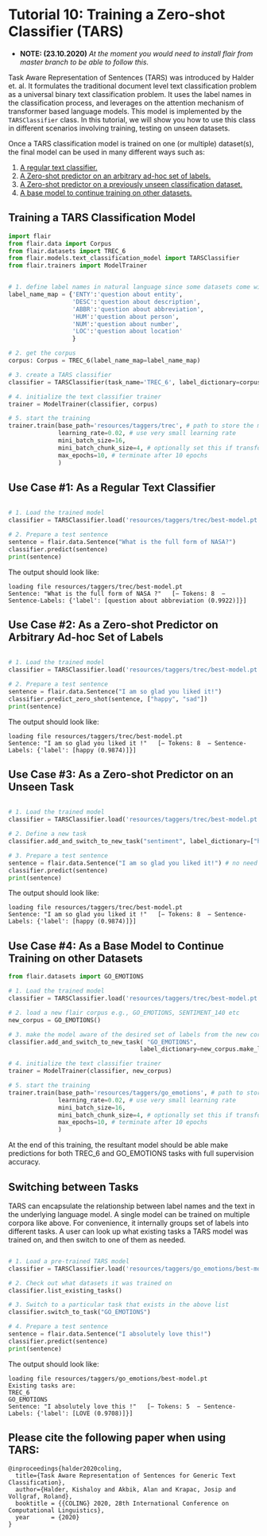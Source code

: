 # Tutorial 10: Training a Zero-shot Classifier (TARS)

* __NOTE: (23.10.2020)__ *At the moment you would need to install flair from master branch to be able to follow this.*

Task Aware Representation of Sentences (TARS) was introduced by Halder et. al. It formulates the
traditional document level text classification problem as a universal binary text classification
problem. It uses the label names in the classification process, and leverages on the attention mechanism
of transformer based language models. This model is implemented by the `TARSClassifier` class. In this
tutorial, we will show you how to use this class in different scenarios involving training, testing on
unseen datasets.

Once a TARS classification model is trained on one (or multiple) dataset(s), the final 
model can be used in many different ways such as:
 1. [A regular text classifier.](#use-case-1-as-a-regular-text-classifier)
 2. [A Zero-shot predictor on an arbitrary ad-hoc set of labels.](#use-case-2-as-a-zero-shot-predictor-on-arbitrary-ad-hoc-set-of-labels)
 3. [A Zero-shot predictor on a previously unseen classification dataset.](#use-case-3-as-a-zero-shot-predictor-on-an-unseen-task)
 4. [A base model to continue training on other datasets.](#use-case-4-as-a-base-model-to-continue-training-on-other-datasets)

## Training a TARS Classification Model
```python
import flair
from flair.data import Corpus
from flair.datasets import TREC_6
from flair.models.text_classification_model import TARSClassifier
from flair.trainers import ModelTrainer


# 1. define label names in natural language since some datasets come with cryptic set of labels
label_name_map = {'ENTY':'question about entity',
                  'DESC':'question about description',
                  'ABBR':'question about abbreviation',
                  'HUM':'question about person',
                  'NUM':'question about number',
                  'LOC':'question about location'
                  }

# 2. get the corpus                  
corpus: Corpus = TREC_6(label_name_map=label_name_map)

# 3. create a TARS classifier
classifier = TARSClassifier(task_name='TREC_6', label_dictionary=corpus.make_label_dictionary())

# 4. initialize the text classifier trainer
trainer = ModelTrainer(classifier, corpus)

# 5. start the training
trainer.train(base_path='resources/taggers/trec', # path to store the model artifacts
              learning_rate=0.02, # use very small learning rate
              mini_batch_size=16,
              mini_batch_chunk_size=4, # optionally set this if transformer is too much for your machine
              max_epochs=10, # terminate after 10 epochs
              )


```

## Use Case #1: As a Regular Text Classifier
```python

# 1. Load the trained model
classifier = TARSClassifier.load('resources/taggers/trec/best-model.pt')

# 2. Prepare a test sentence
sentence = flair.data.Sentence("What is the full form of NASA?")
classifier.predict(sentence)
print(sentence)

```
The output should look like:
```
loading file resources/taggers/trec/best-model.pt
Sentence: "What is the full form of NASA ?"   [− Tokens: 8  − Sentence-Labels: {'label': [question about abbreviation (0.9922)]}]
```

## Use Case #2: As a Zero-shot Predictor on Arbitrary Ad-hoc Set of Labels
```python

# 1. Load the trained model
classifier = TARSClassifier.load('resources/taggers/trec/best-model.pt')

# 2. Prepare a test sentence
sentence = flair.data.Sentence("I am so glad you liked it!")
classifier.predict_zero_shot(sentence, ["happy", "sad"])
print(sentence)

```
The output should look like:
```
loading file resources/taggers/trec/best-model.pt
Sentence: "I am so glad you liked it !"   [− Tokens: 8  − Sentence-Labels: {'label': [happy (0.9874)]}]
```


## Use Case #3: As a Zero-shot Predictor on an Unseen Task
```python

# 1. Load the trained model
classifier = TARSClassifier.load('resources/taggers/trec/best-model.pt')

# 2. Define a new task
classifier.add_and_switch_to_new_task("sentiment", label_dictionary=["happy", "sad"])

# 3. Prepare a test sentence
sentence = flair.data.Sentence("I am so glad you liked it!") # no need to provide the labels in this way
classifier.predict(sentence)
print(sentence)

```
The output should look like:
```
loading file resources/taggers/trec/best-model.pt
Sentence: "I am so glad you liked it !"   [− Tokens: 8  − Sentence-Labels: {'label': [happy (0.9874)]}]
```

## Use Case #4: As a Base Model to Continue Training on other Datasets
```python
from flair.datasets import GO_EMOTIONS

# 1. Load the trained model
classifier = TARSClassifier.load('resources/taggers/trec/best-model.pt')

# 2. load a new flair corpus e.g., GO_EMOTIONS, SENTIMENT_140 etc
new_corpus = GO_EMOTIONS()

# 3. make the model aware of the desired set of labels from the new corpus
classifier.add_and_switch_to_new_task( "GO_EMOTIONS",
                                     label_dictionary=new_corpus.make_label_dictionary())

# 4. initialize the text classifier trainer
trainer = ModelTrainer(classifier, new_corpus)

# 5. start the training
trainer.train(base_path='resources/taggers/go_emotions', # path to store the model artifacts
              learning_rate=0.02, # use very small learning rate
              mini_batch_size=16,
              mini_batch_chunk_size=4, # optionally set this if transformer is too much for your machine
              max_epochs=10, # terminate after 10 epochs
              )

```
At the end of this training, the resultant model should be able make predictions for both TREC_6 and GO_EMOTIONS tasks with full supervision accuracy.

## Switching between Tasks

TARS can encapsulate the relationship between label names and the text in the underlying 
language model. A single model can be trained on multiple corpora like above. For convenience, it 
internally groups set of labels into different tasks. A user can look up what existing 
tasks a TARS model was trained on, and then switch to one of them as needed.

```python

# 1. Load a pre-trained TARS model
classifier = TARSClassifier.load('resources/taggers/go_emotions/best-model.pt')

# 2. Check out what datasets it was trained on
classifier.list_existing_tasks()

# 3. Switch to a particular task that exists in the above list
classifier.switch_to_task("GO_EMOTIONS")

# 4. Prepare a test sentence
sentence = flair.data.Sentence("I absolutely love this!")
classifier.predict(sentence)
print(sentence)
```
The output should look like:
```
loading file resources/taggers/go_emotions/best-model.pt
Existing tasks are:
TREC_6
GO_EMOTIONS
Sentence: "I absolutely love this !"   [− Tokens: 5  − Sentence-Labels: {'label': [LOVE (0.9708)]}]
```

## Please cite the following paper when using TARS:

```
@inproceedings{halder2020coling,
  title={Task Aware Representation of Sentences for Generic Text Classification},
  author={Halder, Kishaloy and Akbik, Alan and Krapac, Josip and Vollgraf, Roland},
  booktitle = {{COLING} 2020, 28th International Conference on Computational Linguistics},
  year      = {2020}
}
```
